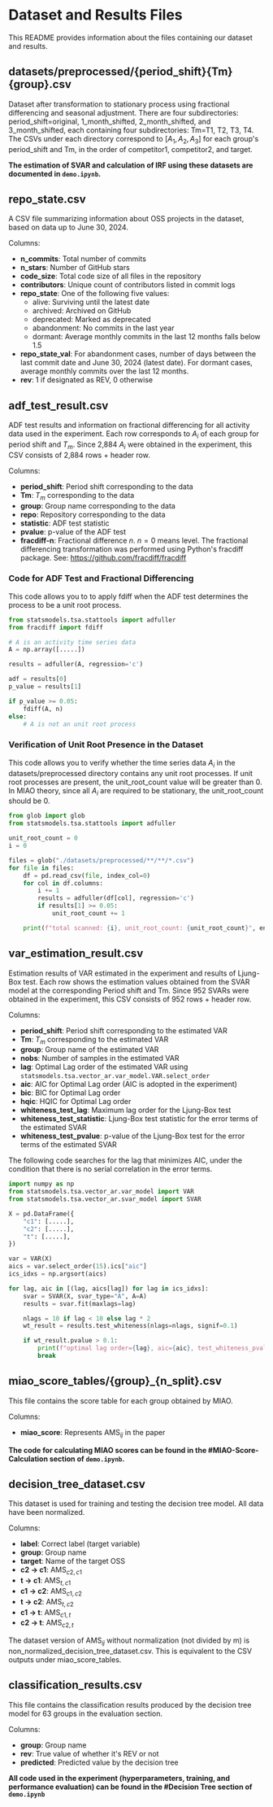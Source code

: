 # Dataset and Results Files

This README provides information about the files containing our dataset and results.

## datasets/preprocessed/{period_shift}{Tm}{group}.csv

Dataset after transformation to stationary process using fractional differencing and seasonal adjustment. There are four subdirectories: period_shift=original, 1_month_shifted, 2_month_shifted, and 3_month_shifted, each containing four subdirectories: Tm=T1, T2, T3, T4. The CSVs under each directory correspond to $[A_1, A_2, A_3]$ for each group's period_shift and Tm, in the order of competitor1, competitor2, and target.

**The estimation of SVAR and calculation of IRF using these datasets are documented in `demo.ipynb`.** 

## repo_state.csv

A CSV file summarizing information about OSS projects in the dataset, based on data up
to June 30, 2024.

Columns:
- **n_commits**: Total number of commits
- **n_stars**: Number of GitHub stars
- **code_size**: Total code size of all files in the repository
- **contributors**: Unique count of contributors listed in commit logs
- **repo_state**: One of the following five values:
   - alive: Surviving until the latest date
   - archived: Archived on GitHub
   - deprecated: Marked as deprecated
   - abandonment: No commits in the last year
   - dormant: Average monthly commits in the last 12 months falls below 1.5
- **repo_state_val**: For abandonment cases, number of days between the last commit date and June 30, 2024 (latest date). For dormant cases, average monthly commits over the last 12 months.
- **rev**: 1 if designated as REV, 0 otherwise

## adf_test_result.csv

ADF test results and information on fractional differencing for all activity data used in the experiment. Each row corresponds to $A_i$ of each group for period shift and $T_m$. Since 2,884 $A_i$ were obtained in the experiment, this CSV consists of 2,884 rows + header row.

Columns:
- **period_shift**: Period shift corresponding to the data
- **Tm**: $T_m$ corresponding to the data
- **group**: Group name corresponding to the data
- **repo**: Repository corresponding to the data
- **statistic**: ADF test statistic
- **pvalue**: p-value of the ADF test
- **fracdiff-n**: Fractional difference $n$. $n=0$ means level. The fractional differencing transformation was performed using Python's fracdiff package. See: https://github.com/fracdiff/fracdiff

### Code for ADF Test and Fractional Differencing

This code allows you to to apply fdiff when the ADF test determines the process to be a unit root process. 

```python
from statsmodels.tsa.stattools import adfuller
from fracdiff import fdiff

# A is an activity time series data
A = np.array([.....])

results = adfuller(A, regression='c')

adf = results[0]
p_value = results[1]

if p_value >= 0.05:
    fdiff(A, n)
else:
    # A is not an unit root process
```

### Verification of Unit Root Presence in the Dataset

This code allows you to verify whether the time series data $A_i$ in the datasets/preprocessed directory contains any unit root processes. If unit root processes are present, the unit_root_count value will be greater than 0. In MIAO theory, since all $A_i$ are required to be stationary, the unit_root_count should be 0.

```python
from glob import glob
from statsmodels.tsa.stattools import adfuller

unit_root_count = 0
i = 0

files = glob("./datasets/preprocessed/**/**/*.csv")
for file in files:
    df = pd.read_csv(file, index_col=0)
    for col in df.columns:
        i += 1
        results = adfuller(df[col], regression='c')
        if results[1] >= 0.05:
            unit_root_count += 1

    print(f"total scanned: {i}, unit_root_count: {unit_root_count}", end='\r')
```

## var_estimation_result.csv

Estimation results of VAR estimated in the experiment and results of Ljung-Box test. Each row shows the estimation values obtained from the SVAR model at the corresponding Period shift and Tm. Since 952 SVARs were obtained in the experiment, this CSV consists of 952 rows + header row.

Columns:
- **period_shift**: Period shift corresponding to the estimated VAR
- **Tm**: $T_m$ corresponding to the estimated VAR
- **group**: Group name of the estimated VAR
- **nobs**: Number of samples in the estimated VAR
- **lag**: Optimal Lag order of the estimated VAR using `statsmodels.tsa.vector_ar.var_model.VAR.select_order`
- **aic**: AIC for Optimal Lag order (AIC is adopted in the experiment)
- **bic**: BIC for Optimal Lag order
- **hqic**: HQIC for Optimal Lag order
- **whiteness_test_lag**: Maximum lag order for the Ljung-Box test
- **whiteness_test_statistic**: Ljung-Box test statistic for the error terms of the estimated SVAR
- **whiteness_test_pvalue**: p-value of the Ljung-Box test for the error terms of the estimated SVAR

The following code searches for the lag that minimizes AIC, under the condition that there is no serial correlation in the error terms.

```python
import numpy as np
from statsmodels.tsa.vector_ar.var_model import VAR
from statsmodels.tsa.vector_ar.svar_model import SVAR

X = pd.DataFrame({
    "c1": [.....],
    "c2": [.....],
    "t": [.....],
})

var = VAR(X)
aics = var.select_order(15).ics["aic"]
ics_idxs = np.argsort(aics)

for lag, aic in [(lag, aics[lag]) for lag in ics_idxs]:
    svar = SVAR(X, svar_type="A", A=A)
    results = svar.fit(maxlags=lag)

    nlags = 10 if lag < 10 else lag * 2
    wt_result = results.test_whiteness(nlags=nlags, signif=0.1)

    if wt_result.pvalue > 0.1:
        print(f"optimal lag order={lag}, aic={aic}, test_whiteness_pval={wt_result.pvalue}")
        break
```

## miao_score_tables/{group}_{n_split}.csv

This file contains the score table for each group obtained by MIAO.

Columns:
- **miao_score**: Represents $\mathrm{AMS}_{ij}$ in the paper

**The code for calculating MIAO scores can be found in the #MIAO-Score-Calculation section of `demo.ipynb`.**

## decision_tree_dataset.csv

This dataset is used for training and testing the decision tree model. All data have been normalized.

Columns:
- **label**: Correct label (target variable)
- **group**: Group name
- **target**: Name of the target OSS
- **c2 -> c1**: $\mathrm{AMS}_{c2,c1}$
- **t -> c1**: $\mathrm{AMS}_{t,c1}$
- **c1 -> c2**: $\mathrm{AMS}_{c1,c2}$
- **t -> c2**: $\mathrm{AMS}_{t,c2}$
- **c1 -> t**: $\mathrm{AMS}_{c1,t}$
- **c2 -> t**: $\mathrm{AMS}_{c2,t}$

The dataset version of $\mathrm{AMS}_{ij}$ without normalization (not divided by m) is non_normalized_decision_tree_dataset.csv. This is equivalent to the CSV outputs under miao_score_tables.

## classification_results.csv

This file contains the classification results produced by the decision tree model for 63 groups in the evaluation section.

Columns:
- **group**: Group name
- **rev**: True value of whether it's REV or not
- **predicted**: Predicted value by the decision tree

**All code used in the experiment (hyperparameters, training, and performance evaluation) can be found in the #Decision Tree section of `demo.ipynb`**